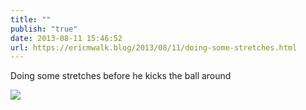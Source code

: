 ```yaml
---
title: ""
publish: "true"
date: 2013-08-11 15:46:52
url: https://ericmwalk.blog/2013/08/11/doing-some-stretches.html
---
```


Doing some stretches before he kicks the ball around

![](https://ericmwalk.blog/uploads/2022/0dd3b3285b.jpg)
